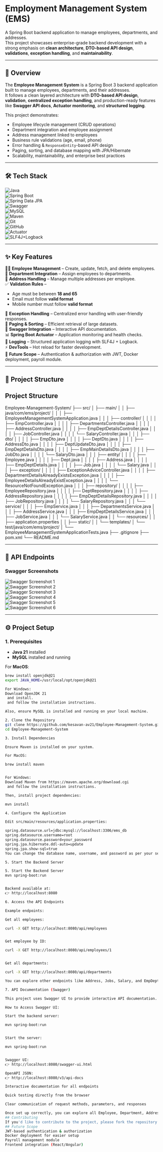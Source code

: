 
# Employment Management System (EMS)

A Spring Boot backend application to manage employees, departments, and addresses.  
This project showcases enterprise-grade backend development with a strong emphasis on **clean architecture**, **DTO-based API design**, **validations**, **exception handling**, and **maintainability**.

---

## 📖 Overview
The **Employee Management System** is a Spring Boot 3 backend application built to manage employees, departments, and their addresses.  
It follows a clean layered architecture with **DTO-based API design**, **validation**, **centralized exception handling**, and production-ready features like **Swagger API docs**, **Actuator monitoring**, and **structured logging**.

This project demonstrates:

- Employee lifecycle management (CRUD operations)  
- Department integration and employee assignment  
- Address management linked to employees  
- Business rule validations (age, email, phone)  
- Error handling & `ResponseEntity`-based API design  
- Paging, sorting, and database mapping with JPA/Hibernate  
- Scalability, maintainability, and enterprise best practices  

---

## 🛠️ Tech Stack

![Java](https://img.shields.io/badge/Java-brightgreen?logo=java&logoColor=white)  
![Spring Boot](https://img.shields.io/badge/Spring%20Boot-brightgreen?logo=spring&logoColor=white)  
![Spring Data JPA](https://img.shields.io/badge/Spring%20Data%20JPA-blue?logo=spring&logoColor=white)  
![Swagger](https://img.shields.io/badge/Swagger-UI-orange?logo=swagger&logoColor=white)  
![MySQL](https://img.shields.io/badge/MySQL-blue?logo=mysql&logoColor=white)  
![Maven](https://img.shields.io/badge/Maven-red?logo=apache-maven&logoColor=white)  
![Git](https://img.shields.io/badge/Git-F05032?logo=git&logoColor=white)  
![GitHub](https://img.shields.io/badge/GitHub-181717?logo=github&logoColor=white)  
![Actuator](https://img.shields.io/badge/Spring%20Boot%20Actuator-available-brightgreen)  
![SLF4J+Logback](https://img.shields.io/badge/Logging-SLF4J%2BLogback-lightgrey)  

---

## ✨ Key Features

👨‍💼 **Employee Management** – Create, update, fetch, and delete employees.  
🏢 **Department Integration** – Assign employees to departments.  
📍 **Address Handling** – Manage multiple addresses per employee.  
✅ **Validation Rules** –  
- Age must be between **18 and 65**  
- Email must follow **valid format**  
- Mobile number must follow **valid format**  

🚫 **Exception Handling** – Centralized error handling with user-friendly responses.  
📑 **Paging & Sorting** – Efficient retrieval of large datasets.  
📖 **Swagger Integration** – Interactive API documentation.  
📊 **Spring Boot Actuator** – Application monitoring and health checks.  
📝 **Logging** – Structured application logging with SLF4J + Logback.  
⚡ **DevTools** – Hot reload for faster development.  
🔐 **Future Scope** – Authentication & authorization with JWT, Docker deployment, payroll module.  

---

## 📂 Project Structure

## Project Structure
Employee-Management-System/
├── src/
│ ├── main/
│ │ ├── java/com/ems/project/
│ │ │ ├── EmployeeManagementSystemApplication.java
│ │ │ ├── controller/
│ │ │ │ ├── EmpController.java
│ │ │ │ ├── DepartmentsController.java
│ │ │ │ ├── AddressController.java
│ │ │ │ ├── EmpDeptDetailsController.java
│ │ │ │ ├── JobController.java
│ │ │ │ └── SalaryController.java
│ │ │ ├── dto/
│ │ │ │ ├── EmpDto.java
│ │ │ │ ├── DeptDto.java
│ │ │ │ ├── AddressDto.java
│ │ │ │ ├── DeptUpdateDto.java
│ │ │ │ ├── EmpDeptDetailsDto.java
│ │ │ │ ├── EmpMainDetailsDto.java
│ │ │ │ ├── JobDto.java
│ │ │ │ └── SalaryDto.java
│ │ │ ├── entity/
│ │ │ │ ├── Employee.java
│ │ │ │ ├── Dept.java
│ │ │ │ ├── Address.java
│ │ │ │ ├── EmpDeptDetails.java
│ │ │ │ ├── Job.java
│ │ │ │ └── Salary.java
│ │ │ ├── exception/
│ │ │ │ ├── ExceptionAdviceController.java
│ │ │ │ ├── DepartmentDetailsAlreadyExistsException.java
│ │ │ │ ├── EmployeeDetailsAlreadyExistException.java
│ │ │ │ └── ResourceNotFoundException.java
│ │ │ ├── repository/
│ │ │ │ ├── EmployeeRepository.java
│ │ │ │ ├── DeptRepository.java
│ │ │ │ ├── AddressRepository.java
│ │ │ │ ├── EmpDeptDetailsRepository.java
│ │ │ │ ├── JobRepository.java
│ │ │ │ └── SalaryRepository.java
│ │ │ └── service/
│ │ │ ├── EmpService.java
│ │ │ ├── DepartmentsService.java
│ │ │ ├── AddressService.java
│ │ │ ├── EmpDeptDetailsService.java
│ │ │ ├── JobService.java
│ │ │ └── SalaryService.java
│ │ └── resources/
│ │ ├── application.properties
│ │ ├── static/
│ │ └── templates/
│ └── test/java/com/ems/project/
│ └── EmployeeManagementSystemApplicationTests.java
├── .gitignore
├── pom.xml
└── README.md



---

## 🔗 API Endpoints

### Swagger Screenshots
![Swagger Screenshot 1](https://github.com/user-attachments/assets/aaf7e0f1-bad5-4de0-9988-80bebf3df496)  
![Swagger Screenshot 2](https://github.com/user-attachments/assets/2e58dfbe-a5cd-4cc6-a005-23e143174fd5)  
![Swagger Screenshot 3](https://github.com/user-attachments/assets/e7fd7c36-1ba3-4ccd-9e29-a8d8f51ff594)  
![Swagger Screenshot 4](https://github.com/user-attachments/assets/1acad69c-7721-4666-a4a4-23abb3c08913)  
![Swagger Screenshot 5](https://github.com/user-attachments/assets/a0eebc57-c2a4-4f46-9f62-26cba1493f46)  
![Swagger Screenshot 6](https://github.com/user-attachments/assets/f2651884-c470-46b0-b2ab-5d13ecf13489)  

---

## ⚙️ Project Setup

### 1. Prerequisites
- **Java 21** installed  
- **MySQL** installed and running  

For **MacOS**:
```bash
brew install openjdk@21
export JAVA_HOME=/usr/local/opt/openjdk@21

For Windows:
Download OpenJDK 21
 and install.
 and follow the installation instructions.

Also, ensure MySQL is installed and running on your local machine.

2. Clone the Repository
git clone https://github.com/kesavan-av21/Employee-Management-System.git
cd Employee-Management-System

3. Install Dependencies

Ensure Maven is installed on your system.

For MacOS:

brew install maven


For Windows:
Download Maven from https://maven.apache.org/download.cgi
 and follow the installation instructions.

Then, install project dependencies:

mvn install

4. Configure the Application

Edit src/main/resources/application.properties:

spring.datasource.url=jdbc:mysql://localhost:3306/ems_db
spring.datasource.username=root
spring.datasource.password=your_password
spring.jpa.hibernate.ddl-auto=update
spring.jpa.show-sql=true
You can change the database name, username, and password as per your setup.

5. Start the Backend Server

5. Start the Backend Server
mvn spring-boot:run


Backend available at:
👉 http://localhost:8080

6. Access the API Endpoints

Example endpoints:

Get all employees:

curl -X GET http://localhost:8080/api/employees


Get employee by ID:

curl -X GET http://localhost:8080/api/employees/1


Get all departments:

curl -X GET http://localhost:8080/api/departments

You can explore other endpoints like Address, Jobs, Salary, and EmpDeptDetails similarly.

7. API Documentation (Swagger)

This project uses Swagger UI to provide interactive API documentation.

How to Access Swagger UI:

Start the backend server:

mvn spring-boot:run


Start the server:

mvn spring-boot:run


Swagger UI:
👉 http://localhost:8080/swagger-ui.html

OpenAPI JSON:
👉 http://localhost:8080/v3/api-docs

Interactive documentation for all endpoints

Quick testing directly from the browser

Clear communication of request methods, parameters, and responses

Once set up correctly, you can explore all Employee, Department, Address, Job, Salary, and EmpDeptDetails APIs directly via Swagger UI.
## Contributing
If you'd like to contribute to the project, please fork the repository and submit a pull request with your changes. Ensure that you follow the project's coding standards and include relevant tests for new features.
## Future Scope
JWT-based authentication & authorization
Docker deployment for easier setup
Payroll management module
Frontend integration (React/Angular)